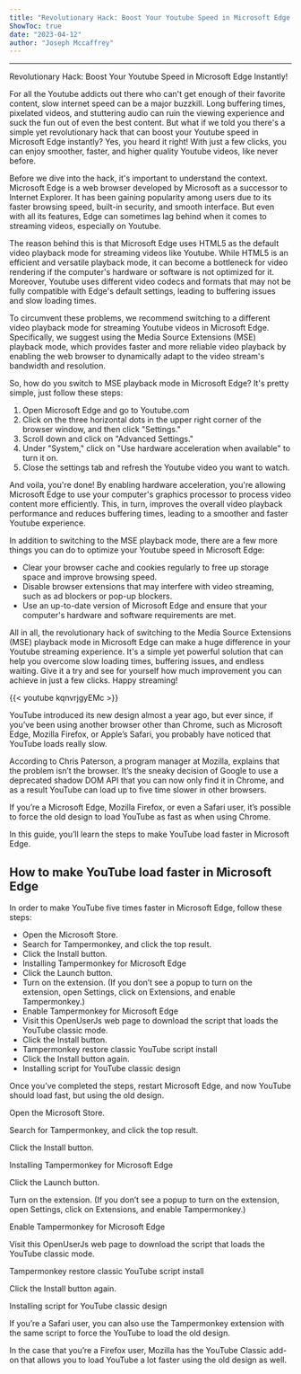 ```yaml
---
title: "Revolutionary Hack: Boost Your Youtube Speed in Microsoft Edge Instantly!"
ShowToc: true 
date: "2023-04-12"
author: "Joseph Mccaffrey"
---
```

*****
Revolutionary Hack: Boost Your Youtube Speed in Microsoft Edge Instantly!

For all the Youtube addicts out there who can't get enough of their favorite content, slow internet speed can be a major buzzkill. Long buffering times, pixelated videos, and stuttering audio can ruin the viewing experience and suck the fun out of even the best content. But what if we told you there's a simple yet revolutionary hack that can boost your Youtube speed in Microsoft Edge instantly? Yes, you heard it right! With just a few clicks, you can enjoy smoother, faster, and higher quality Youtube videos, like never before.

Before we dive into the hack, it's important to understand the context. Microsoft Edge is a web browser developed by Microsoft as a successor to Internet Explorer. It has been gaining popularity among users due to its faster browsing speed, built-in security, and smooth interface. But even with all its features, Edge can sometimes lag behind when it comes to streaming videos, especially on Youtube.

The reason behind this is that Microsoft Edge uses HTML5 as the default video playback mode for streaming videos like Youtube. While HTML5 is an efficient and versatile playback mode, it can become a bottleneck for video rendering if the computer's hardware or software is not optimized for it. Moreover, Youtube uses different video codecs and formats that may not be fully compatible with Edge's default settings, leading to buffering issues and slow loading times.

To circumvent these problems, we recommend switching to a different video playback mode for streaming Youtube videos in Microsoft Edge. Specifically, we suggest using the Media Source Extensions (MSE) playback mode, which provides faster and more reliable video playback by enabling the web browser to dynamically adapt to the video stream's bandwidth and resolution.

So, how do you switch to MSE playback mode in Microsoft Edge? It's pretty simple, just follow these steps:

1. Open Microsoft Edge and go to Youtube.com
2. Click on the three horizontal dots in the upper right corner of the browser window, and then click "Settings."
3. Scroll down and click on "Advanced Settings."
4. Under "System," click on "Use hardware acceleration when available" to turn it on.
5. Close the settings tab and refresh the Youtube video you want to watch.

And voila, you're done! By enabling hardware acceleration, you're allowing Microsoft Edge to use your computer's graphics processor to process video content more efficiently. This, in turn, improves the overall video playback performance and reduces buffering times, leading to a smoother and faster Youtube experience.

In addition to switching to the MSE playback mode, there are a few more things you can do to optimize your Youtube speed in Microsoft Edge:

- Clear your browser cache and cookies regularly to free up storage space and improve browsing speed.
- Disable browser extensions that may interfere with video streaming, such as ad blockers or pop-up blockers.
- Use an up-to-date version of Microsoft Edge and ensure that your computer's hardware and software requirements are met.

All in all, the revolutionary hack of switching to the Media Source Extensions (MSE) playback mode in Microsoft Edge can make a huge difference in your Youtube streaming experience. It's a simple yet powerful solution that can help you overcome slow loading times, buffering issues, and endless waiting. Give it a try and see for yourself how much improvement you can achieve in just a few clicks. Happy streaming!

{{< youtube kqnvrjgyEMc >}} 



YouTube introduced its new design almost a year ago, but ever since, if you’ve been using another browser other than Chrome, such as Microsoft Edge, Mozilla Firefox, or Apple’s Safari, you probably have noticed that YouTube loads really slow.
 
According to Chris Paterson, a program manager at Mozilla, explains that the problem isn’t the browser. It’s the sneaky decision of Google to use a deprecated shadow DOM API that you can now only find it in Chrome, and as a result YouTube can load up to five time slower in other browsers.
 
If you’re a Microsoft Edge, Mozilla Firefox, or even a Safari user, it’s possible to force the old design to load YouTube as fast as when using Chrome.
 
In this guide, you’ll learn the steps to make YouTube load faster in Microsoft Edge.
 
## How to make YouTube load faster in Microsoft Edge
 
In order to make YouTube five times faster in Microsoft Edge, follow these steps:
 
- Open the Microsoft Store.
 - Search for Tampermonkey, and click the top result.
 - Click the Install button.
 - Installing Tampermonkey for Microsoft Edge
 - Click the Launch button.
 - Turn on the extension. (If you don’t see a popup to turn on the extension, open Settings, click on Extensions, and enable Tampermonkey.)
 - Enable Tampermonkey for Microsoft Edge
 - Visit this OpenUserJs web page to download the script that loads the YouTube classic mode.
 - Click the Install button.
 - Tampermonkey restore classic YouTube script install
 - Click the Install button again.
 - Installing script for YouTube classic design

 
Once you’ve completed the steps, restart Microsoft Edge, and now YouTube should load fast, but using the old design.
 
Open the Microsoft Store.
 
Search for Tampermonkey, and click the top result.
 
Click the Install button.
 
Installing Tampermonkey for Microsoft Edge

 
Click the Launch button.
 
Turn on the extension. (If you don’t see a popup to turn on the extension, open Settings, click on Extensions, and enable Tampermonkey.)
 
Enable Tampermonkey for Microsoft Edge

 
Visit this OpenUserJs web page to download the script that loads the YouTube classic mode.
 
Tampermonkey restore classic YouTube script install

 
Click the Install button again.
 
Installing script for YouTube classic design

 
If you’re a Safari user, you can also use the Tampermonkey extension with the same script to force the YouTube to load the old design.
 
In the case that you’re a Firefox user, Mozilla has the YouTube Classic add-on that allows you to load YouTube a lot faster using the old design as well.





